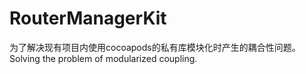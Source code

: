 # RouterManagerKit

为了解决现有项目内使用cocoapods的私有库模块化时产生的耦合性问题。
Solving the problem of modularized coupling.
